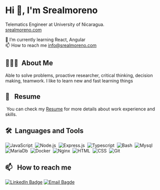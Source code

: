 # Hi 👋, I'm Srealmoreno

Telematics Engineer at University of Nicaragua.  
[srealmoreno.com](https://srealmoreno.com)

🌱 I’m currently learning React, Angular  
📫 How to reach me info@srealmoreno.com

## 👨🏻‍💻 &nbsp;About Me

Able to solve problems, proactive researcher, critical thinking, decision making, teamwork. I like to learn new and fast learning things

## 📄 &nbsp; Resume

&nbsp;You can check my [Resume](https://srealmoreno.com/Salvador%20Real%20-%20CV.pdf) for more details about work experience and skills.

## 🛠 &nbsp;Languages and Tools

![JavaScript](https://img.shields.io/badge/-JavaScript-05122A?style=flat&logo=javascript)&nbsp;
![Node.js](https://img.shields.io/badge/Node-05122A?style=flat&logo=node.js)&nbsp;
![Express.js](https://img.shields.io/badge/Express.js-05122A?style=flat&logo=node.js)&nbsp;
![Typescript](https://img.shields.io/badge/TypeScript-05122A?style=flat&logo=Typescript&logoColor=blue)&nbsp;
![Bash](https://img.shields.io/badge/Bash-05122A?style=flat&logo=linux&logoColor=white)&nbsp;
![Mysql](https://img.shields.io/badge/PostgreSQL-05122A?style=flat&logo=mysql&logoColor=blue)&nbsp;
![MariaDb](https://img.shields.io/badge/MariaDB-05122A?style=flat&logo=mariadb&logoColor=green)&nbsp;
![Docker](https://img.shields.io/badge/Docker-05122A?style=flat&logo=Docker)&nbsp;
![Nginx](https://img.shields.io/badge/Nginx-05122A?style=flat&logo=Nginx)&nbsp;
![HTML](https://img.shields.io/badge/-HTML-05122A?style=flat&logo=HTML5)&nbsp;
![CSS](https://img.shields.io/badge/-CSS-05122A?style=flat&logo=CSS3&logoColor=1572B6)&nbsp;
![Git](https://img.shields.io/badge/-Git-05122A?style=flat&logo=git)&nbsp;

## 📫 &nbsp; How to reach me

[![LinkedIn Badge](https://img.shields.io/badge/LinkedIn-Profile-informational?style=flat&logo=linkedin&logoColor=white&color=1CA2F1)](https://www.linkedin.com/in/srealmoreno/)
[![Email Bagde](https://img.shields.io/badge/Email-D14836?style=flat&logo=mail.ru&logoColor=white)](mailto:info@srealmoreno.com)
